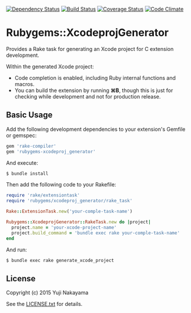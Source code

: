 [![Dependency Status](http://img.shields.io/gemnasium/yujinakayama/rubygems-xcodeproj_generator.svg?style=flat)](https://gemnasium.com/yujinakayama/rubygems-xcodeproj_generator)
[![Build Status](https://travis-ci.org/yujinakayama/rubygems-xcodeproj_generator.svg?branch=master&style=flat)](https://travis-ci.org/yujinakayama/rubygems-xcodeproj_generator)
[![Coverage Status](http://img.shields.io/coveralls/yujinakayama/rubygems-xcodeproj_generator/master.svg?style=flat)](https://coveralls.io/r/yujinakayama/rubygems-xcodeproj_generator)
[![Code Climate](https://img.shields.io/codeclimate/github/yujinakayama/rubygems-xcodeproj_generator.svg?style=flat)](https://codeclimate.com/github/yujinakayama/rubygems-xcodeproj_generator)

# Rubygems::XcodeprojGenerator

Provides a Rake task for generating an Xcode project for C extension development.

Within the generated Xcode project:

* Code completion is enabled, including Ruby internal functions and macros.
* You can build the extension by running **⌘B**, though this is just for checking while development and not for production release.

## Basic Usage

Add the following development dependencies to your extension's Gemfile or gemspec:

```ruby
gem 'rake-compiler'
gem 'rubygems-xcodeproj_generator'
```

And execute:

```bash
$ bundle install
```

Then add the following code to your Rakefile:

```ruby
require 'rake/extensiontask'
require 'rubygems/xcodeproj_generator/rake_task'

Rake::ExtensionTask.new('your-comple-task-name')

Rubygems::XcodeprojGenerator::RakeTask.new do |project|
  project.name = 'your-xcode-project-name'
  project.build_command = 'bundle exec rake your-comple-task-name'
end
```

And run:

```bash
$ bundle exec rake generate_xcode_project
```

## License

Copyright (c) 2015 Yuji Nakayama

See the [LICENSE.txt](LICENSE.txt) for details.
